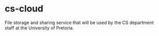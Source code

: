 # cs-cloud
File storage and sharing service that will be used by the CS department staff at the University of Pretoria.
